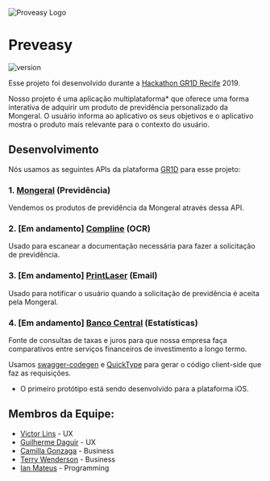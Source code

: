 ![Proveasy Logo](https://imgur.com/r8rAu5p.png)

# Preveasy
![version](https://img.shields.io/badge/version-1.0.0-blue.svg?cacheSeconds=2592000)

Esse projeto foi desenvolvido durante a [Hackathon GR1D Recife](https://hackagr1d.com.br/) 2019.

Nosso projeto é uma aplicação multiplataforma* que oferece uma forma interativa de adquirir um produto de previdência personalizado da Mongeral. O usuário informa ao aplicativo os seus objetivos e o aplicativo mostra o produto mais relevante para o contexto do usuário.

## Desenvolvimento

Nós usamos as seguintes APIs da plataforma [GR1D](https://insurance.gr1d.io/) para esse projeto:

### 1. [Mongeral](https://www.mongeralaegon.com.br/) (Previdência)

Vendemos os produtos de previdência da Mongeral através dessa API.

### 2. [Em andamento] [Compline](https://www.compline.com.br/) (OCR)

Usado para escanear a documentação necessária para fazer a solicitação de previdência.

### 3. [Em andamento] [PrintLaser](http://www.printlaser.com/) (Email)

Usado para notificar o usuário quando a solicitação de previdência é aceita pela Mongeral.

### 4. [Em andamento] [Banco Central](https://www.bcb.gov.br/) (Estatísticas)

Fonte de consultas de taxas e juros para que nossa empresa faça comparativos entre serviços financeiros de investimento a longo termo.

Usamos [swagger-codegen](https://github.com/swagger-api/swagger-codegen) e [QuickType](https://quicktype.io/) para gerar o código client-side que faz as requisições.

* O primeiro protótipo está sendo desenvolvido para a plataforma iOS.

## Membros da Equipe:
- [Victor Lins](https://www.linkedin.com/in/victor-lins-3a9035168/) - UX
- [Guilherme Daguir](https://br.linkedin.com/in/guilherme-daguir) - UX
- [Camilla Gonzaga](https://www.linkedin.com/in/camillagmoreira/) - Business
- [Terry Wenderson](https://br.linkedin.com/in/terryalvis) - Business
- [Ian Mateus](https://br.linkedin.com/in/ian-manor) - Programming
